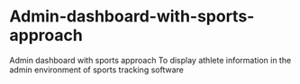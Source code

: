 # Admin-dashboard-with-sports-approach
Admin dashboard with sports approach To display athlete information in the admin environment of sports tracking software

